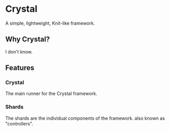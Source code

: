 # Crystal
A simple, lightweight, Knit-like framework.

## Why Crystal?
I don't know.

## Features

### Crystal
The main runner for the Crystal framework.

### Shards
The shards are the individual components of the framework. also known as "controllers".